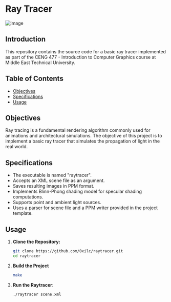# Ray Tracer
![image](https://github.com/0xilc/raytracer/assets/28317283/0b68a298-352f-4566-b061-7adf2f1a73d3)

## Introduction

This repository contains the source code for a basic ray tracer implemented as part of the CENG 477 - Introduction to Computer Graphics course at Middle East Technical University.

## Table of Contents

- [Objectives](#objectives)
- [Specifications](#specifications)
- [Usage](#usage)
  
## Objectives

Ray tracing is a fundamental rendering algorithm commonly used for animations and architectural simulations. The objective of this project is to implement a basic ray tracer that simulates the propagation of light in the real world.

## Specifications

- The executable is named "raytracer".
- Accepts an XML scene file as an argument.
- Saves resulting images in PPM format.
- Implements Blinn-Phong shading model for specular shading computations.
- Supports point and ambient light sources.
- Uses a parser for scene file and a PPM writer provided in the project template.

## Usage

1. **Clone the Repository:**

   ```bash
   git clone https://github.com/0xilc/raytracer.git
   cd raytracer

2. **Build the Project**

   ```bash
   make
3. **Run the Raytracer:**

   ```bash
   ./raytracer scene.xml
  
